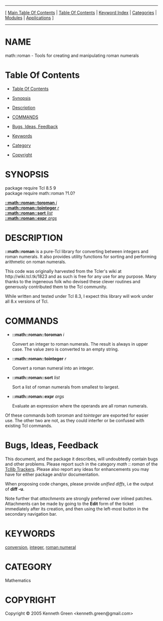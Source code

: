 
[//000000001]: # (math::roman \- Tcl Math Library)
[//000000002]: # (Generated from file 'roman\.man' by tcllib/doctools with format 'markdown')
[//000000003]: # (Copyright &copy; 2005 Kenneth Green <kenneth\.green@gmail\.com>)
[//000000004]: # (math::roman\(\) 1\.0 tcllib "Tcl Math Library")

<hr> [ <a href="../../../../toc.md">Main Table Of Contents</a> &#124; <a
href="../../../toc.md">Table Of Contents</a> &#124; <a
href="../../../../index.md">Keyword Index</a> &#124; <a
href="../../../../toc0.md">Categories</a> &#124; <a
href="../../../../toc1.md">Modules</a> &#124; <a
href="../../../../toc2.md">Applications</a> ] <hr>

# NAME

math::roman \- Tools for creating and manipulating roman numerals

# <a name='toc'></a>Table Of Contents

  - [Table Of Contents](#toc)

  - [Synopsis](#synopsis)

  - [Description](#section1)

  - [COMMANDS](#section2)

  - [Bugs, Ideas, Feedback](#section3)

  - [Keywords](#keywords)

  - [Category](#category)

  - [Copyright](#copyright)

# <a name='synopsis'></a>SYNOPSIS

package require Tcl 8\.5 9  
package require math::roman ?1\.0?  

[__::math::roman::toroman__ *i*](#1)  
[__::math::roman::tointeger__ *r*](#2)  
[__::math::roman::sort__ *list*](#3)  
[__::math::roman::expr__ *args*](#4)  

# <a name='description'></a>DESCRIPTION

__::math::roman__ is a pure\-Tcl library for converting between integers and
roman numerals\. It also provides utility functions for sorting and performing
arithmetic on roman numerals\.

This code was originally harvested from the Tcler's wiki at
http://wiki\.tcl\.tk/1823 and as such is free for any use for any purpose\. Many
thanks to the ingeneous folk who devised these clever routines and generously
contributed them to the Tcl community\.

While written and tested under Tcl 8\.3, I expect this library will work under
all 8\.x versions of Tcl\.

# <a name='section2'></a>COMMANDS

  - <a name='1'></a>__::math::roman::toroman__ *i*

    Convert an integer to roman numerals\. The result is always in upper case\.
    The value zero is converted to an empty string\.

  - <a name='2'></a>__::math::roman::tointeger__ *r*

    Convert a roman numeral into an integer\.

  - <a name='3'></a>__::math::roman::sort__ *list*

    Sort a list of roman numerals from smallest to largest\.

  - <a name='4'></a>__::math::roman::expr__ *args*

    Evaluate an expression where the operands are all roman numerals\.

Of these commands both *toroman* and *tointeger* are exported for easier
use\. The other two are not, as they could interfer or be confused with existing
Tcl commands\.

# <a name='section3'></a>Bugs, Ideas, Feedback

This document, and the package it describes, will undoubtedly contain bugs and
other problems\. Please report such in the category *math :: roman* of the
[Tcllib Trackers](http://core\.tcl\.tk/tcllib/reportlist)\. Please also report
any ideas for enhancements you may have for either package and/or documentation\.

When proposing code changes, please provide *unified diffs*, i\.e the output of
__diff \-u__\.

Note further that *attachments* are strongly preferred over inlined patches\.
Attachments can be made by going to the __Edit__ form of the ticket
immediately after its creation, and then using the left\-most button in the
secondary navigation bar\.

# <a name='keywords'></a>KEYWORDS

[conversion](\.\./\.\./\.\./\.\./index\.md\#conversion),
[integer](\.\./\.\./\.\./\.\./index\.md\#integer), [roman
numeral](\.\./\.\./\.\./\.\./index\.md\#roman\_numeral)

# <a name='category'></a>CATEGORY

Mathematics

# <a name='copyright'></a>COPYRIGHT

Copyright &copy; 2005 Kenneth Green <kenneth\.green@gmail\.com>
